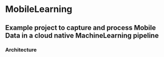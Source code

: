 # MobileLearning

## Example project to capture and process Mobile Data in a cloud native MachineLearning pipeline

### Architecture
[Architecture]: https://raw.githubusercontent.com/juergen1976/MobileLearning/master/images/AirflowArchitecture.jpg "Airflow architecture"